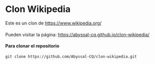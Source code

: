 # Clon Wikipedia
Este es un clon de https://www.wikipedia.org/
####
Pueden visitar la página: https://abyssal-cq.github.io/clon-wikipedia/
#### Para clonar el repositorio
`git clone https://github.com/Abyssal-CQ/clon-wikipedia.git`
